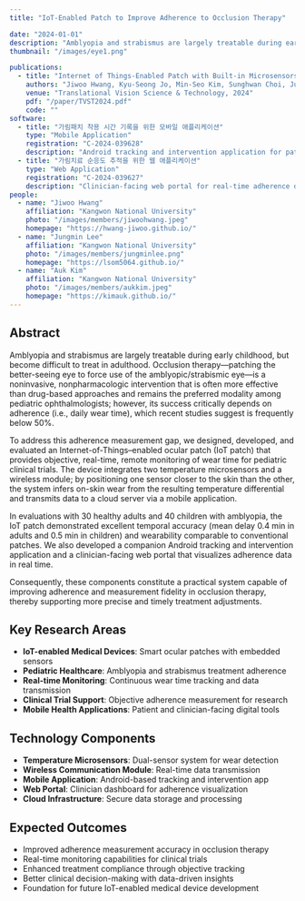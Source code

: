 ```yaml
---
title: "IoT-Enabled Patch to Improve Adherence to Occlusion Therapy"

date: "2024-01-01"
description: "Amblyopia and strabismus are largely treatable during early childhood, but become difficult to treat in adulthood. Occlusion therapy—patching the better-seeing eye to force use of the amblyopic/strabismic eye—is a noninvasive, nonpharmacologic intervention that is often more effective than drug-based approaches and remains the preferred modality among pediatric ophthalmologists; however, its success critically depends on adherence (i.e., daily wear time), which recent studies suggest is frequently below 50%. To address this adherence measurement gap, we designed, developed, and evaluated an Internet-of-Things–enabled ocular patch (IoT patch) that provides objective, real-time, remote monitoring of wear time for pediatric clinical trials. The device integrates two temperature microsensors and a wireless module; by positioning one sensor closer to the skin than the other, the system infers on-skin wear from the resulting temperature differential and transmits data to a cloud server via a mobile application. In evaluations with 30 healthy adults and 40 children with amblyopia, the IoT patch demonstrated excellent temporal accuracy (mean delay 0.4 min in adults and 0.5 min in children) and wearability comparable to conventional patches. We also developed a companion Android tracking and intervention application and a clinician-facing web portal that visualizes adherence data in real time. Consequently, these components constitute a practical system capable of improving adherence and measurement fidelity in occlusion therapy, thereby supporting more precise and timely treatment adjustments."
thumbnail: "/images/eye1.png"

publications:
  - title: "Internet of Things-Enabled Patch with Built-in Microsensors and Wireless Chip: Real-Time Remote Monitoring of Patch Treatment"
    authors: "Jiwoo Hwang, Kyu-Seong Jo, Min-Seo Kim, Sunghwan Choi, Jungmin Lee, Auk Kim, Yung-Ju Yoo"
    venue: "Translational Vision Science & Technology, 2024"
    pdf: "/paper/TVST2024.pdf"
    code: ""
software:
  - title: "가림패치 착용 시간 기록을 위한 모바일 애플리케이션"
    type: "Mobile Application"
    registration: "C-2024-039628"
    description: "Android tracking and intervention application for patch wear time monitoring"
  - title: "가림치료 순응도 추적을 위한 웹 애플리케이션"
    type: "Web Application"
    registration: "C-2024-039627"
    description: "Clinician-facing web portal for real-time adherence data visualization"
people:
  - name: "Jiwoo Hwang"
    affiliation: "Kangwon National University"
    photo: "/images/members/jiwoohwang.jpeg"
    homepage: "https://hwang-jiwoo.github.io/"
  - name: "Jungmin Lee"
    affiliation: "Kangwon National University"
    photo: "/images/members/jungminlee.png"
    homepage: "https://lsom5064.github.io/"
  - name: "Auk Kim"
    affiliation: "Kangwon National University"
    photo: "/images/members/aukkim.jpeg"
    homepage: "https://kimauk.github.io/"
---
```


## Abstract

Amblyopia and strabismus are largely treatable during early childhood, but become difficult to treat in adulthood. Occlusion therapy—patching the better-seeing eye to force use of the amblyopic/strabismic eye—is a noninvasive, nonpharmacologic intervention that is often more effective than drug-based approaches and remains the preferred modality among pediatric ophthalmologists; however, its success critically depends on adherence (i.e., daily wear time), which recent studies suggest is frequently below 50%.

To address this adherence measurement gap, we designed, developed, and evaluated an Internet-of-Things–enabled ocular patch (IoT patch) that provides objective, real-time, remote monitoring of wear time for pediatric clinical trials. The device integrates two temperature microsensors and a wireless module; by positioning one sensor closer to the skin than the other, the system infers on-skin wear from the resulting temperature differential and transmits data to a cloud server via a mobile application.

In evaluations with 30 healthy adults and 40 children with amblyopia, the IoT patch demonstrated excellent temporal accuracy (mean delay 0.4 min in adults and 0.5 min in children) and wearability comparable to conventional patches. We also developed a companion Android tracking and intervention application and a clinician-facing web portal that visualizes adherence data in real time.

Consequently, these components constitute a practical system capable of improving adherence and measurement fidelity in occlusion therapy, thereby supporting more precise and timely treatment adjustments.

## Key Research Areas
- **IoT-enabled Medical Devices**: Smart ocular patches with embedded sensors
- **Pediatric Healthcare**: Amblyopia and strabismus treatment adherence
- **Real-time Monitoring**: Continuous wear time tracking and data transmission
- **Clinical Trial Support**: Objective adherence measurement for research
- **Mobile Health Applications**: Patient and clinician-facing digital tools

## Technology Components
- **Temperature Microsensors**: Dual-sensor system for wear detection
- **Wireless Communication Module**: Real-time data transmission
- **Mobile Application**: Android-based tracking and intervention app
- **Web Portal**: Clinician dashboard for adherence visualization
- **Cloud Infrastructure**: Secure data storage and processing

## Expected Outcomes
- Improved adherence measurement accuracy in occlusion therapy
- Real-time monitoring capabilities for clinical trials
- Enhanced treatment compliance through objective tracking
- Better clinical decision-making with data-driven insights
- Foundation for future IoT-enabled medical device development 
